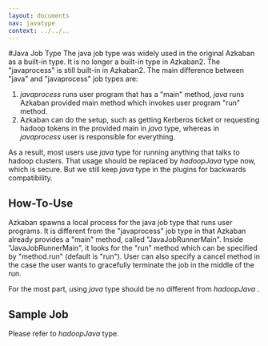 ```yaml
---
layout: documents
nav: javatype
context: ../../..
---
```


#Java Job Type
The java job type was widely used in the original Azkaban as a built-in type. It is no longer a built-in type in Azkaban2. The "javaprocess" is still built-in in Azkaban2.
The main difference between "java" and "javaprocess" job types are: 
1) _javaprocess_ runs user program that has a "main" method, _java_ runs Azkaban provided main method which invokes user program "run" method.
2) Azkaban can do the setup, such as getting Kerberos ticket or requesting hadoop tokens in the provided main in _java_ type, whereas in _javaprocess_ user is responsible for everything.

As a result, most users use _java_ type for running anything that talks to hadoop clusters. That usage should be replaced by _hadoopJava_ type now, which is secure. But we still keep _java_ type in the plugins for backwards compatibility.

## How-To-Use
Azkaban spawns a local process for the java job type that runs user programs. It is different from the "javaprocess" job type in that Azkaban already provides a "main" method, called "JavaJobRunnerMain". Inside "JavaJobRunnerMain", it looks for the "run" method which can be specified by "method.run" (default is "run"). User can also specify a cancel method in the case the user wants to gracefully terminate the job in the middle of the run.<br/>

For the most part, using _java_ type should be no different from _hadoopJava_ . 


## Sample Job

Please refer to _hadoopJava_ type.


